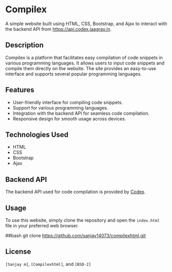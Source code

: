 # Compilex

A simple website built using HTML, CSS, Bootstrap, and Ajax to interact with the backend API from https://api.codex.jaagrav.in.

## Description

Compilex is a platform that facilitates easy compilation of code snippets in various programming languages. It allows users to input code snippets and compile them directly on the website. The site provides an easy-to-use interface and supports several popular programming languages.

## Features

- User-friendly interface for compiling code snippets.
- Support for various programming languages.
- Integration with the backend API for seamless code compilation.
- Responsive design for smooth usage across devices.

## Technologies Used

- HTML
- CSS
- Bootstrap
- Ajax

## Backend API

The backend API used for code compilation is provided by [Codex](https://api.codex.jaagrav.in).

## Usage

To use this website, simply clone the repository and open the `index.html` file in your preferred web browser.

##bash
git clone https://github.com/sanjay14073/compilexhtml.git


## License
`[Sanjay m]`, `[Compilexhtml]`, and `[BSD-2]` 

